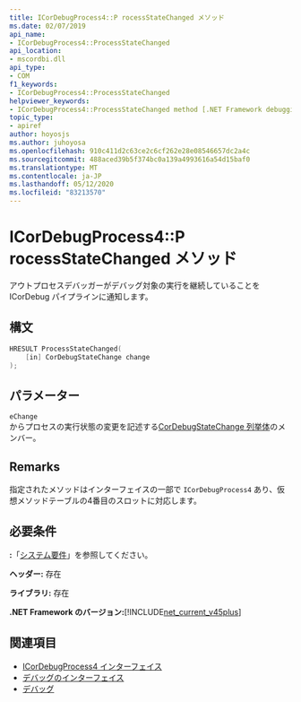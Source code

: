 ```yaml
---
title: ICorDebugProcess4::P rocessStateChanged メソッド
ms.date: 02/07/2019
api_name:
- ICorDebugProcess4::ProcessStateChanged
api_location:
- mscordbi.dll
api_type:
- COM
f1_keywords:
- ICorDebugProcess4::ProcessStateChanged
helpviewer_keywords:
- ICorDebugProcess4::ProcessStateChanged method [.NET Framework debugging]
topic_type:
- apiref
author: hoyosjs
ms.author: juhoyosa
ms.openlocfilehash: 910c411d2c63ce2c6cf262e28e08546657dc2a4c
ms.sourcegitcommit: 488aced39b5f374bc0a139a4993616a54d15baf0
ms.translationtype: MT
ms.contentlocale: ja-JP
ms.lasthandoff: 05/12/2020
ms.locfileid: "83213570"
---
```

# <a name="icordebugprocess4processstatechanged-method"></a>ICorDebugProcess4::P rocessStateChanged メソッド

アウトプロセスデバッガーがデバッグ対象の実行を継続していることを ICorDebug パイプラインに通知します。

## <a name="syntax"></a>構文

```cpp
HRESULT ProcessStateChanged(
    [in] CorDebugStateChange change
);
```

## <a name="parameters"></a>パラメーター

 `eChange`\
からプロセスの実行状態の変更を記述する[CorDebugStateChange 列挙体](cordebugstatechange-enumeration.md)のメンバー。

## <a name="remarks"></a>Remarks

指定されたメソッドはインターフェイスの一部で `ICorDebugProcess4` あり、仮想メソッドテーブルの4番目のスロットに対応します。

## <a name="requirements"></a>必要条件

 **:**「[システム要件](../../get-started/system-requirements.md)」を参照してください。

 **ヘッダー:** 存在

 **ライブラリ:** 存在

 **.NET Framework のバージョン:**[!INCLUDE[net_current_v45plus](../../../../includes/net-current-v20plus-md.md)]

## <a name="see-also"></a>関連項目

- [ICorDebugProcess4 インターフェイス](icordebugprocess4-interface.md)
- [デバッグのインターフェイス](debugging-interfaces.md)
- [デバッグ](index.md)
